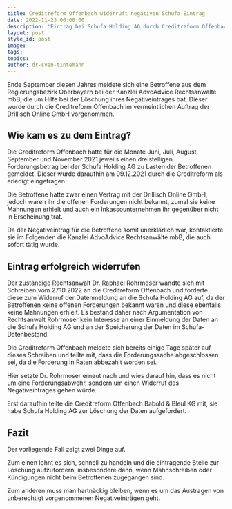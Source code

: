 ```yaml
---
title: Creditreform Offenbach widerruft negativen Schufa-Eintrag
date: 2022-11-23 00:00:00
description: 'Eintrag bei Schufa Holding AG durch Creditreform Offenbach widerrufen. '
layout: post
style_id: post
image:
tags:
topics:
author: dr-sven-tintemann
---
```

Ende September diesen Jahres meldete sich eine Betroffene aus dem Regierungsbezirk Oberbayern bei der Kanzlei AdvoAdvice Rechtsanwälte mbB, die um Hilfe bei der Löschung ihres Negativeintrages bat. Dieser wurde durch die Creditreform Offenbach im vermeintlichen Auftrag der Drillisch Online GmbH vorgenommen.

## Wie kam es zu dem Eintrag?

Die Creditreform Offenbach hatte für die Monate Juni, Juli, August, September und November 2021 jeweils einen dreistelligen Forderungsbetrag bei der Schufa Holding AG zu Lasten der Betroffenen gemeldet. Dieser wurde daraufhin am 09.12.2021 durch die Creditreform als erledigt eingetragen.

Die Betroffene hatte zwar einen Vertrag mit der Drillisch Online GmbH, jedoch waren ihr die offenen Forderungen nicht bekannt, zumal sie keine Mahnungen erhielt und auch ein Inkassounternehmen ihr gegenüber nicht in Erscheinung trat.

Da der Negativeintrag für die Betroffene somit unerklärlich war, kontaktierte sie im Folgenden die Kanzlei AdvoAdvice Rechtsanwälte mbB, die auch sofort tätig wurde.

## Eintrag erfolgreich widerrufen

Der zuständige Rechtsanwalt Dr. Raphael Rohrmoser wandte sich mit Schreiben vom 27.10.2022 an die Creditreform Offenbach und forderte diese zum Widerruf der Datenmeldung an die Schufa Holding AG auf, da der Betroffenen keine offenen Forderungen bekannt waren und diese ebenfalls keine Mahnungen erhielt. Es bestand daher nach Argumentation von Rechtsanwalt Rohrmoser kein Interesse an einer Einmeldung der Daten an die Schufa Holding AG und an der Speicherung der Daten im Schufa-Datenbestand.

Die Creditreform Offenbach meldete sich bereits einige Tage später auf dieses Schreiben und teilte mit, dass die Forderungssache abgeschlossen sei, da die Forderung in Raten abbezahlt worden sei.&nbsp;

Hier setzte Dr. Rohrmoser erneut nach und wies darauf hin, dass es nicht um eine Forderungsabwehr, sondern um einen Widerruf des Negativeintrages gehen würde.

Erst daraufhin teilte die Creditreform Offenbach Babold & Bleul KG mit, sie habe Schufa Holding AG zur Löschung der Daten aufgefordert.

## Fazit

Der vorliegende Fall zeigt zwei Dinge auf.&nbsp;

Zum einen lohnt es sich, schnell zu handeln und die eintragende Stelle zur Löschung aufzufordern, insbesondere dann, wenn Mahnschreiben oder Kündigungen nicht beim Betroffenen zugegangen sind.&nbsp;

Zum anderen muss man hartnäckig bleiben, wenn es um das Austragen von unberechtigt vorgenommenen Negativeinträgen geht.&nbsp;

&nbsp;